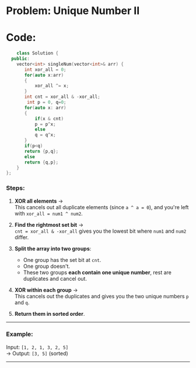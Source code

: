 # Problem: Unique Number II
# Code:

```c++
    class Solution {
  public:
    vector<int> singleNum(vector<int>& arr) {
       int xor_all = 0;
       for(auto x:arr)
       {
           xor_all ^= x;
       }
       int cnt = xor_all & -xor_all;
        int p = 0, q=0;
       for(auto x: arr)
       {
           if(x & cnt)
           p = p^x;
           else
           q = q^x;
       }
       if(p<q)
       return {p,q};
       else
       return {q,p};
    }
};
```


###  Steps:

1. **XOR all elements** →  
   This cancels out all duplicate elements (since `a ^ a = 0`), and you're left with `xor_all = num1 ^ num2`.

2. **Find the rightmost set bit** →  
   `cnt = xor_all & -xor_all` gives you the lowest bit where `num1` and `num2` differ.

3. **Split the array into two groups**:
   - One group has the set bit at `cnt`.
   - One group doesn't.
   - These two groups **each contain one unique number**, rest are duplicates and cancel out.

4. **XOR within each group** →  
   This cancels out the duplicates and gives you the two unique numbers `p` and `q`.

5. **Return them in sorted order**.

---

###  Example:
Input: `[1, 2, 1, 3, 2, 5]`  
→ Output: `[3, 5]` (sorted)

---
